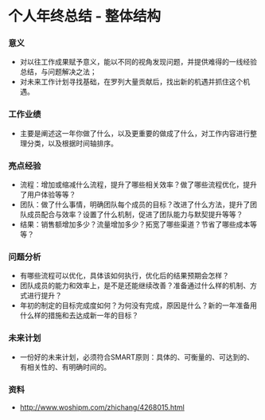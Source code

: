 
# 个人年终总结 - 整体结构

### 意义

- 对以往工作成果赋予意义，能以不同的视角发现问题，并提供难得的一线经验总结，与问题解决之法；
- 对未来工作计划寻找基础，在罗列大量贡献后，找出新的机遇并抓住这个机遇。

### 工作业绩

- 主要是阐述这一年你做了什么，以及更重要的做成了什么，对工作内容进行整理分类，以及根据时间轴排序。

### 亮点经验

- 流程：增加或缩减什么流程，提升了哪些相关效率？做了哪些流程优化，提升了用户体验等等？
- 团队：做了什么事情，明确团队每个成员的目标？改进了什么方法，提升了团队成员配合与效率？设置了什么机制，促进了团队能力与默契提升等等？
- 结果：销售额增加多少？流量增加多少？拓宽了哪些渠道？节省了哪些成本等等？

### 问题分析

- 有哪些流程可以优化，具体该如何执行，优化后的结果预期会怎样？
- 团队成员的能力和效率上，是不是还能继续改善？准备通过什么样的机制、方式进行提升？
- 年初的制定的目标完成度如何？为何没有完成，原因是什么？新的一年准备用什么样的措施和去达成新一年的目标？


### 未来计划

- 一份好的未来计划，必须符合SMART原则：具体的、可衡量的、可达到的、有相关性的、有明确时间的。


### 资料

- <http://www.woshipm.com/zhichang/4268015.html>


